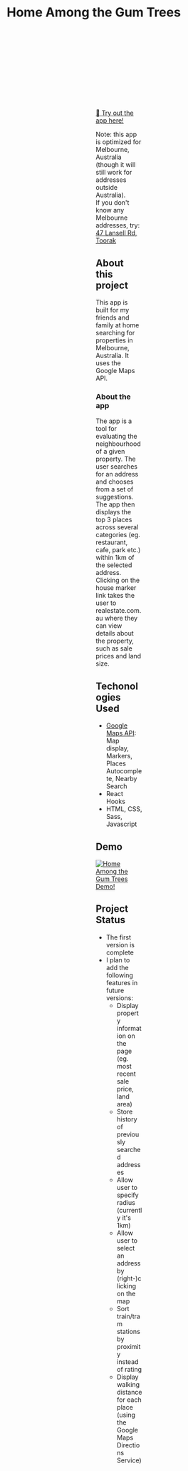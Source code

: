 <h1 align="left">
Home Among the Gum Trees
</h1>
<div style="margin: 200px;">
  
[🔗 Try out the app here!](https://home-among-the-gum-trees.vercel.app/)  

Note: this app is optimized for Melbourne, Australia (though it will still work for addresses outside Australia).  
If you don't know any Melbourne addresses, try: [47 Lansell Rd, Toorak](https://www.abc.net.au/news/2021-10-14/toorak-mansion-house-sale-auction-record-melbourne/100538138)
  
## About this project
This app is built for my friends and family at home searching for properties in Melbourne, Australia. It uses the Google Maps API.

### About the app
The app is a tool for evaluating the neighbourhood of a given property. The user searches for an address and chooses from a set of suggestions. The app then displays the top 3 places across several categories (eg. restaurant, cafe, park etc.) within 1km of the selected address. Clicking on the house marker link takes the user to realestate.com.au where they can view details about the property, such as sale prices and land size.
  
## Techonologies Used
- [Google Maps API](https://developers.google.com/maps/documentation/javascript): Map display, Markers, Places Autocomplete, Nearby Search
- React Hooks
- HTML, CSS, Sass, Javascript
  
## Demo
<a href="https://youtu.be/ayhjH3wpiy8" target="_blank">
  <img src="https://img.youtube.com/vi/ayhjH3wpiy8/0.jpg" alt="Home Among the Gum Trees Demo!" />
</a> 
  
## Project Status
- The first version is complete
- I plan to add the following features in future versions:
    - Display property information on the page (eg. most recent sale price, land area)
    - Store history of previously searched addresses
    - Allow user to specify radius (currently it's 1km)
    - Allow user to select an address by (right-)clicking on the map
    - Sort train/tram stations by proximity instead of rating
    - Display walking distance for each place (using the Google Maps Directions Service)
 
